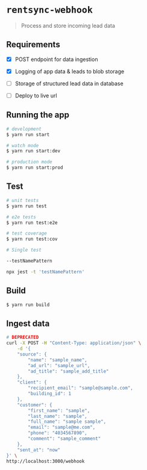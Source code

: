# `rentsync-webhook`

> Process and store incoming lead data


## Requirements

- [x] POST endpoint for data ingestion
- [x] Logging of app data & leads to blob storage
- [ ] Storage of structured lead data in database
- [ ] Deploy to live url


## Running the app

```bash
# development
$ yarn run start

# watch mode
$ yarn run start:dev

# production mode
$ yarn run start:prod
```

## Test

```bash
# unit tests
$ yarn run test

# e2e tests
$ yarn run test:e2e

# test coverage
$ yarn run test:cov

# Single test

--testNamePattern

npx jest -t 'testNamePattern'
```

## Build 

```bash
$ yarn run build
```

## Ingest data

```bash
# DEPRECATED
curl -X POST -H "Content-Type: application/json" \
    -d '{
    "source": {
        "name": "sample_name",
        "ad_url": "sample_url",
        "ad_title": "sample_add_title"
    },
    "client": {
        "recipient_email": "sample@sample.com",
        "building_id": 1
    },
    "customer": {
        "first_name": "sample",
        "last_name": "sample",
        "full_name": "sample sample",
        "email": "sample@me.com",
        "phone": "4034567890",
        "comment": "sample_comment"
    },
    "sent_at": "now"
}' \
http://localhost:3000/webhook
```
